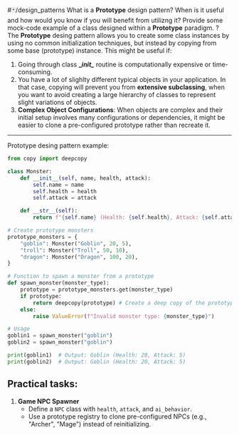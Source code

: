 #🃏/design_patterns
What is a **Prototype** design pattern? When is it useful and how would you know if you will benefit from utilizng it? Provide some mock-code example of a class designed within a **Prototype** paradigm.
?
The **Prototype** desing pattern allows you to create some class instances by using no common initialization techniques, but instead by copying from some base (prototype) instance. This might be useful if:
1. Going through class **\__init\__** routine is computationally expensive or time-consuming.
2. You have a lot of slighlty different typical objects in your application. In that case, copying will prevent you from **extensive subclassing**, when you want to avoid creating a large hierarchy of classes to represent slight variations of objects.
3. **Complex Object Configurations**: When objects are complex and their initial setup involves many configurations or dependencies, it might be easier to clone a pre-configured prototype rather than recreate it.
------------------------------------------------------------
Prototype desing pattern example:
```python
from copy import deepcopy

class Monster:
    def __init__(self, name, health, attack):
        self.name = name
        self.health = health
        self.attack = attack

    def __str__(self):
        return f"{self.name} (Health: {self.health}, Attack: {self.attack})"

# Create prototype monsters
prototype_monsters = {
    "goblin": Monster("Goblin", 20, 5),
    "troll": Monster("Troll", 50, 10),
    "dragon": Monster("Dragon", 100, 20),
}

# Function to spawn a monster from a prototype
def spawn_monster(monster_type):
    prototype = prototype_monsters.get(monster_type)
    if prototype:
        return deepcopy(prototype) # Create a deep copy of the prototype
    else:
        raise ValueError(f"Invalid monster type: {monster_type}")

# Usage
goblin1 = spawn_monster("goblin")
goblin2 = spawn_monster("goblin")

print(goblin1)  # Output: Goblin (Health: 20, Attack: 5)
print(goblin2)  # Output: Goblin (Health: 20, Attack: 5)
```

## Practical tasks:

1. **Game NPC Spawner**
    - Define a `NPC` class with `health`, `attack`, and `ai_behavior`.
    - Use a prototype registry to clone pre-configured NPCs (e.g., "Archer", "Mage") instead of reinitializing.